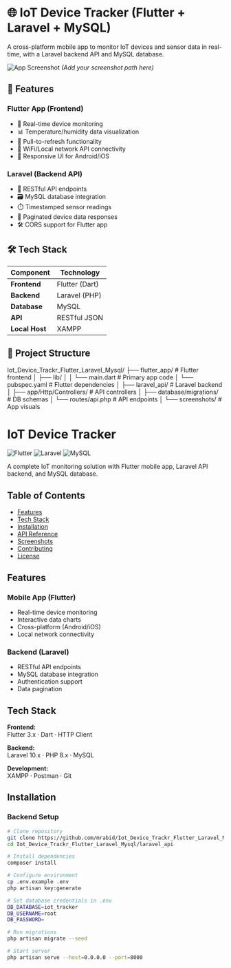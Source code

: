 # 🌐 IoT Device Tracker (Flutter + Laravel + MySQL)

A cross-platform mobile app to monitor IoT devices and sensor data in real-time, with a Laravel backend API and MySQL database.

![App Screenshot](screenshots/dashboard.png) *(Add your screenshot path here)*

## 🚀 Features

### Flutter App (Frontend)
- 📱 Real-time device monitoring
- 📊 Temperature/humidity data visualization
- 🔄 Pull-to-refresh functionality
- 📶 WiFi/Local network API connectivity
- 📱 Responsive UI for Android/iOS

### Laravel (Backend API)
- 🔐 RESTful API endpoints
- 🗃️ MySQL database integration
- ⏱️ Timestamped sensor readings
- 📡 Paginated device data responses
- 🛠️ CORS support for Flutter app

## 🛠️ Tech Stack

| Component       | Technology |
|----------------|------------|
| **Frontend**   | Flutter (Dart) |
| **Backend**    | Laravel (PHP) |
| **Database**   | MySQL |
| **API**        | RESTful JSON |
| **Local Host** | XAMPP |

## 📂 Project Structure

Iot_Device_Trackr_Flutter_Laravel_Mysql/
├── flutter_app/ # Flutter frontend
│ ├── lib/
│ │ └── main.dart # Primary app code
│ └── pubspec.yaml # Flutter dependencies
│
├── laravel_api/ # Laravel backend
│ ├── app/Http/Controllers/ # API controllers
│ ├── database/migrations/ # DB schemas
│ └── routes/api.php # API endpoints
│
└── screenshots/ # App visuals


# IoT Device Tracker
![Flutter](https://img.shields.io/badge/Flutter-02569B?style=for-the-badge&logo=flutter&logoColor=white)
![Laravel](https://img.shields.io/badge/Laravel-FF2D20?style=for-the-badge&logo=laravel&logoColor=white)
![MySQL](https://img.shields.io/badge/MySQL-005C84?style=for-the-badge&logo=mysql&logoColor=white)

A complete IoT monitoring solution with Flutter mobile app, Laravel API backend, and MySQL database.

## Table of Contents
- [Features](#features)
- [Tech Stack](#tech-stack)
- [Installation](#installation)
- [API Reference](#api-reference)
- [Screenshots](#screenshots)
- [Contributing](#contributing)
- [License](#license)

## Features
### Mobile App (Flutter)
- Real-time device monitoring
- Interactive data charts
- Cross-platform (Android/iOS)
- Local network connectivity

### Backend (Laravel)
- RESTful API endpoints
- MySQL database integration
- Authentication support
- Data pagination

## Tech Stack
**Frontend:**  
Flutter 3.x · Dart · HTTP Client  

**Backend:**  
Laravel 10.x · PHP 8.x · MySQL  

**Development:**  
XAMPP · Postman · Git  

## Installation

### Backend Setup
```bash
# Clone repository
git clone https://github.com/mrabid/Iot_Device_Trackr_Flutter_Laravel_Mysql.git
cd Iot_Device_Trackr_Flutter_Laravel_Mysql/laravel_api

# Install dependencies
composer install

# Configure environment
cp .env.example .env
php artisan key:generate

# Set database credentials in .env
DB_DATABASE=iot_tracker
DB_USERNAME=root
DB_PASSWORD=

# Run migrations
php artisan migrate --seed

# Start server
php artisan serve --host=0.0.0.0 --port=8000
